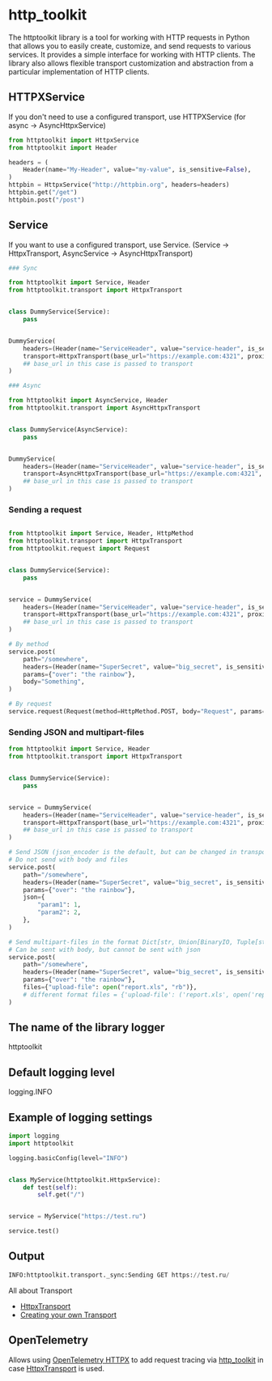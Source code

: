 # http_toolkit
The httptoolkit library is a tool for working with HTTP requests in Python that allows you to easily create, customize, and send requests to various services. It provides a simple interface for working with HTTP clients. The library also allows flexible transport customization and abstraction from a particular implementation of HTTP clients.

## HTTPXService

If you don't need to use a configured transport, use HTTPXService (for async -> AsyncHttpxService)

```python
from httptoolkit import HttpxService
from httptoolkit import Header

headers = (
    Header(name="My-Header", value="my-value", is_sensitive=False),
)
httpbin = HttpxService("http://httpbin.org", headers=headers)
httpbin.get("/get")
httpbin.post("/post")
```

## Service

If you want to use a configured transport, use Service. (Service -> HttpxTransport, AsyncService -> AsyncHttpxTransport)
```python
### Sync

from httptoolkit import Service, Header
from httptoolkit.transport import HttpxTransport


class DummyService(Service):
    pass


DummyService(
    headers=(Header(name="ServiceHeader", value="service-header", is_sensitive=False),),
    transport=HttpxTransport(base_url="https://example.com:4321", proxies={"http://": "http://10.10.1.10:3128"}),
    ## base_url in this case is passed to transport
)
```

```python
### Async

from httptoolkit import AsyncService, Header
from httptoolkit.transport import AsyncHttpxTransport


class DummyService(AsyncService):
    pass


DummyService(
    headers=(Header(name="ServiceHeader", value="service-header", is_sensitive=False),),
    transport=AsyncHttpxTransport(base_url="https://example.com:4321", proxies={"http://": "http://10.10.1.10:3128"}),
    ## base_url in this case is passed to transport
)
```

### Sending a request

```python

from httptoolkit import Service, Header, HttpMethod
from httptoolkit.transport import HttpxTransport
from httptoolkit.request import Request


class DummyService(Service):
    pass


service = DummyService(
    headers=(Header(name="ServiceHeader", value="service-header", is_sensitive=False),),
    transport=HttpxTransport(base_url="https://example.com:4321", proxies={"http://": "http://10.10.1.10:3128"}),
    ## base_url in this case is passed to transport
)

# By method
service.post(
    path="/somewhere",
    headers=(Header(name="SuperSecret", value="big_secret", is_sensitive=True, create_mask=lambda value: value[-4:]),),
    params={"over": "the rainbow"},
    body="Something",
)

# By request
service.request(Request(method=HttpMethod.POST, body="Request", params={}, path=""))
```

### Sending JSON and multipart-files

```python
from httptoolkit import Service, Header
from httptoolkit.transport import HttpxTransport


class DummyService(Service):
    pass


service = DummyService(
    headers=(Header(name="ServiceHeader", value="service-header", is_sensitive=False),),
    transport=HttpxTransport(base_url="https://example.com:4321", proxies={"http://": "http://10.10.1.10:3128"}),
    ## base_url in this case is passed to transport
)

# Send JSON (json_encoder is the default, but can be changed in transport)
# Do not send with body and files
service.post(
    path="/somewhere",
    headers=(Header(name="SuperSecret", value="big_secret", is_sensitive=True, create_mask=lambda value: value[-4:]),),
    params={"over": "the rainbow"},
    json={
        "param1": 1,
        "param2": 2,
    },
)

# Send multipart-files in the format Dict[str, Union[BinaryIO, Tuple[str, BinaryIO, str]]]
# Can be sent with body, but cannot be sent with json
service.post(
    path="/somewhere",
    headers=(Header(name="SuperSecret", value="big_secret", is_sensitive=True, create_mask=lambda value: value[-4:]),),
    params={"over": "the rainbow"},
    files={"upload-file": open("report.xls", "rb")},
    # different format files = {'upload-file': ('report.xls', open('report.xls', 'rb'), 'application/vnd.ms-excel')} 
)
```

## The name of the library logger

httptoolkit

## Default logging level

logging.INFO

## Example of logging settings

```python
import logging
import httptoolkit

logging.basicConfig(level="INFO")


class MyService(httptoolkit.HttpxService):
    def test(self):
        self.get("/")


service = MyService("https://test.ru")

service.test()
```
## Output
```python
INFO:httptoolkit.transport._sync:Sending GET https://test.ru/
```

All about Transport
- [HttpxTransport](https://github.com/skbkontur/http_toolkit/tree/master/docs/TRANSPORT.md#transport)
- [Creating your own Transport](https://github.com/skbkontur/http_toolkit/tree/master/docs/TRANSPORT.md#custom-transport)

## OpenTelemetry
Allows using [OpenTelemetry HTTPX](https://github.com/open-telemetry/opentelemetry-python-contrib/tree/main/instrumentation/opentelemetry-instrumentation-httpx) to add request tracing via [http_toolkit](https://github.com/skbkontur/http_toolkit) in case [HttpxTransport](https://github.com/skbkontur/http_toolkit/tree/master/docs/TRANSPORT.md#transport) is used.
